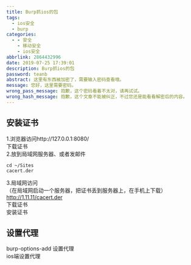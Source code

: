 ```yaml
---
title: Burp抓ios的包
tags:
  - ios安全
  - burp
categories:
  - - 安全
    - 移动安全
    - ios安全
abbrlink: 2864432996
date: 2019-07-25 17:39:01
description: Burp抓ios的包
password: teanb
abstract: 这里有东西被加密了，需要输入密码查看哦。
message: 您好，这里需要密码。
wrong_pass_message: 抱歉，这个密码看着不太对，请再试试。
wrong_hash_message: 抱歉，这个文章不能被纠正，不过您还是能看看解密后的内容。
---
```


## 安装证书  
1.浏览器访问http://127.0.0.1:8080/  
下载证书  
2.放到局域网服务器、或者发邮件  

```
cd ~/Sites 
cacert.der
```
3.局域网访问  
（在局域网启动一个服务器，把证书丢到服务器上，在手机上下载）
http://1.11.11/cacert.der  
下载证书  
安装证书  

## 设置代理
burp-options-add 设置代理  
ios端设置代理  